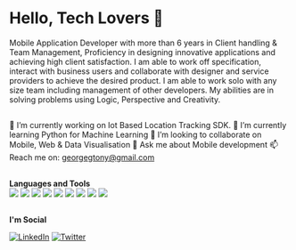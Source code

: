 # Hello, Tech Lovers 👋

Mobile Application Developer with more than 6 years in Client handling & Team Management, Proficiency in designing innovative applications and achieving high client satisfaction. I am able to work off specification, interact with business users and collaborate with designer and service providers to achieve the desired product. I am able to work solo with any size team including management of other developers. My abilities are in solving problems using Logic, Perspective and Creativity.

##
🔭 I’m currently working on Iot Based Location Tracking SDK.
🌱 I’m currently learning Python for Machine Learning
👯 I’m looking to collaborate on Mobile, Web & Data Visualisation
💬 Ask me about Mobile development
📫 Reach me on: georgegtony@gmail.com
##

**Languages and Tools**  
<img src ="https://img.shields.io/badge/-Android-white?style=for-the-badge&logo=android"> <img src ="https://img.shields.io/badge/-iOS-red?style=for-the-badge&logo=apple"> <img src="https://img.shields.io/badge/-Android%20Studio-white?style=for-the-badge&logo=android-studio"> <img src="https://img.shields.io/badge/-Flutter-blue?style=for-the-badge&logo=flutter"> <img src="https://img.shields.io/badge/-DART-blue?style=for-the-badge&logo=dart"> <img src="https://img.shields.io/badge/-Swift-white?style=for-the-badge&logo=swift"> <img src ="https://img.shields.io/badge/-HTML-red?style=for-the-badge&logo=html"> <img src ="https://img.shields.io/badge/-Kotlin-white?style=for-the-badge&logo=kotlin"> <img src="https://img.shields.io/badge/-JAVA-orange?style=for-the-badge&logo=java"> 

##

**I'm Social** 

<a href="https://www.linkedin.com/in/george-g-tony/" target="_blank"><img src="https://img.shields.io/badge/LinkedIn-%230077B5.svg?&style=flat-square&logo=linkedin&logoColor=white" alt="LinkedIn"></a>
<a href="https://twitter.com/georgeysview" target="_blank"><img src="https://img.shields.io/twitter/url?label=Follow&style=social&url=https%3A%2F%2Fshields.io" alt="Twitter"></a>

##
